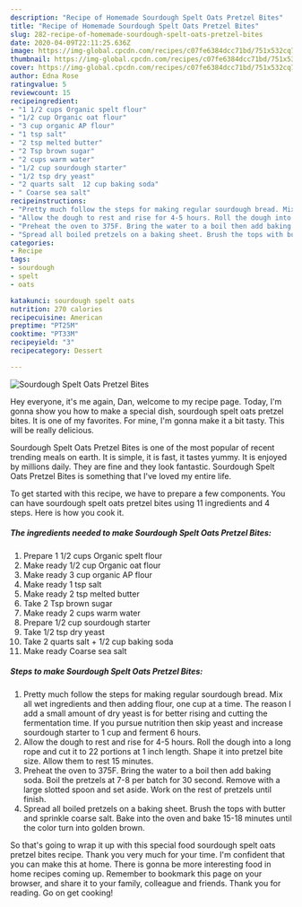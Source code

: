 ```yaml
---
description: "Recipe of Homemade Sourdough Spelt Oats Pretzel Bites"
title: "Recipe of Homemade Sourdough Spelt Oats Pretzel Bites"
slug: 282-recipe-of-homemade-sourdough-spelt-oats-pretzel-bites
date: 2020-04-09T22:11:25.636Z
image: https://img-global.cpcdn.com/recipes/c07fe6384dcc71bd/751x532cq70/sourdough-spelt-oats-pretzel-bites-recipe-main-photo.jpg
thumbnail: https://img-global.cpcdn.com/recipes/c07fe6384dcc71bd/751x532cq70/sourdough-spelt-oats-pretzel-bites-recipe-main-photo.jpg
cover: https://img-global.cpcdn.com/recipes/c07fe6384dcc71bd/751x532cq70/sourdough-spelt-oats-pretzel-bites-recipe-main-photo.jpg
author: Edna Rose
ratingvalue: 5
reviewcount: 15
recipeingredient:
- "1 1/2 cups Organic spelt flour"
- "1/2 cup Organic oat flour"
- "3 cup organic AP flour"
- "1 tsp salt"
- "2 tsp melted butter"
- "2 Tsp brown sugar"
- "2 cups warm water"
- "1/2 cup sourdough starter"
- "1/2 tsp dry yeast"
- "2 quarts salt  12 cup baking soda"
- " Coarse sea salt"
recipeinstructions:
- "Pretty much follow the steps for making regular sourdough bread. Mix all wet ingredients and then adding flour, one cup at a time. The reason I add a small amount of dry yeast is for better rising and cutting the fermentation time. If you pursue nutrition then skip yeast and increase sourdough starter to 1 cup and ferment 6 hours."
- "Allow the dough to rest and rise for 4-5 hours. Roll the dough into a long rope and cut it to 22 portions at 1 inch length. Shape it into pretzel bite size. Allow them to rest 15 minutes."
- "Preheat the oven to 375F. Bring the water to a boil then add baking soda. Boil the pretzels at 7-8 per batch for 30 second. Remove with a large slotted spoon and set aside. Work on the rest of pretzels until finish."
- "Spread all boiled pretzels on a baking sheet. Brush the tops with butter and sprinkle coarse salt. Bake into the oven and bake 15-18 minutes until the color turn into golden brown."
categories:
- Recipe
tags:
- sourdough
- spelt
- oats

katakunci: sourdough spelt oats 
nutrition: 270 calories
recipecuisine: American
preptime: "PT25M"
cooktime: "PT33M"
recipeyield: "3"
recipecategory: Dessert

---
```



![Sourdough Spelt Oats Pretzel Bites](https://img-global.cpcdn.com/recipes/c07fe6384dcc71bd/751x532cq70/sourdough-spelt-oats-pretzel-bites-recipe-main-photo.jpg)

Hey everyone, it's me again, Dan, welcome to my recipe page. Today, I'm gonna show you how to make a special dish, sourdough spelt oats pretzel bites. It is one of my favorites. For mine, I'm gonna make it a bit tasty. This will be really delicious.



Sourdough Spelt Oats Pretzel Bites is one of the most popular of recent trending meals on earth. It is simple, it is fast, it tastes yummy. It is enjoyed by millions daily. They are fine and they look fantastic. Sourdough Spelt Oats Pretzel Bites is something that I've loved my entire life.


To get started with this recipe, we have to prepare a few components. You can have sourdough spelt oats pretzel bites using 11 ingredients and 4 steps. Here is how you cook it.

<!--inarticleads1-->

##### The ingredients needed to make Sourdough Spelt Oats Pretzel Bites:

1. Prepare 1 1/2 cups Organic spelt flour
1. Make ready 1/2 cup Organic oat flour
1. Make ready 3 cup organic AP flour
1. Make ready 1 tsp salt
1. Make ready 2 tsp melted butter
1. Take 2 Tsp brown sugar
1. Make ready 2 cups warm water
1. Prepare 1/2 cup sourdough starter
1. Take 1/2 tsp dry yeast
1. Take 2 quarts salt + 1/2 cup baking soda
1. Make ready  Coarse sea salt




<!--inarticleads2-->

##### Steps to make Sourdough Spelt Oats Pretzel Bites:

1. Pretty much follow the steps for making regular sourdough bread. Mix all wet ingredients and then adding flour, one cup at a time. The reason I add a small amount of dry yeast is for better rising and cutting the fermentation time. If you pursue nutrition then skip yeast and increase sourdough starter to 1 cup and ferment 6 hours.
1. Allow the dough to rest and rise for 4-5 hours. Roll the dough into a long rope and cut it to 22 portions at 1 inch length. Shape it into pretzel bite size. Allow them to rest 15 minutes.
1. Preheat the oven to 375F. Bring the water to a boil then add baking soda. Boil the pretzels at 7-8 per batch for 30 second. Remove with a large slotted spoon and set aside. Work on the rest of pretzels until finish.
1. Spread all boiled pretzels on a baking sheet. Brush the tops with butter and sprinkle coarse salt. Bake into the oven and bake 15-18 minutes until the color turn into golden brown.




So that's going to wrap it up with this special food sourdough spelt oats pretzel bites recipe. Thank you very much for your time. I'm confident that you can make this at home. There is gonna be more interesting food in home recipes coming up. Remember to bookmark this page on your browser, and share it to your family, colleague and friends. Thank you for reading. Go on get cooking!
